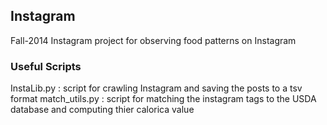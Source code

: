 ## Instagram
Fall-2014 Instagram project for observing food patterns on Instagram

### Useful Scripts
InstaLib.py : script for crawling Instagram and saving the posts to a tsv format
match_utils.py : script for matching the instagram tags to the USDA database and computing thier calorica value

